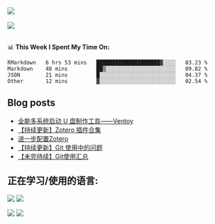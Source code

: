 <!--
### Hi there 👋

**Direct-A/direct-a** is a ✨ _special_ ✨ repository because its `README.md` (this file) appears on your GitHub profile.

Here are some ideas to get you started:

- 🔭 I’m currently working on ...
- 🌱 I’m currently learning ...
- 👯 I’m looking to collaborate on ...
- 🤔 I’m looking for help with ...
- 💬 Ask me about ...
- 📫 How to reach me: ...
- 😄 Pronouns: ...
- ⚡ Fun fact: ...
-->

<a href="https://github.com/Direct-A/direct-a">
  <img align="center" src="https://github-readme-stats.vercel.app/api?username=direct-a&show_icons=true&theme=onedark" />
</a>
</br>
</br>
<a href="https://github.com/Direct-A/direct-a">
  <img align="center" src="https://github-readme-stats.vercel.app/api/top-langs/?username=direct-a&layout=compact&show_icons=true&theme=onedark" />
</a>
</br>
</br>


📊 **This Week I Spent My Time On:**
<!--START_SECTION:waka-->
```text
RMarkdown   6 hrs 53 mins   ████████████████████▓░░░░   83.23 % 
Markdown    48 mins         ██▒░░░░░░░░░░░░░░░░░░░░░░   09.82 % 
JSON        21 mins         █░░░░░░░░░░░░░░░░░░░░░░░░   04.37 % 
Other       12 mins         ▓░░░░░░░░░░░░░░░░░░░░░░░░   02.54 % 
```
<!--END_SECTION:waka-->

## Blog posts
<!-- BLOG-POST-LIST:START -->
- [全能多系统启动 U 盘制作工具——Ventoy](http://direct-a.github.io/2020/07/14/Ventoy-useage/)
- [【持续更新】Zotero 插件合集](http://direct-a.github.io/2020/07/10/Zotero-plugins/)
- [进一步配置Zotero](http://direct-a.github.io/2020/06/16/Zotero%E7%9A%84%E8%BF%9B%E4%B8%80%E6%AD%A5%E8%AE%BE%E7%BD%AE/)
- [【持续更新】Git 使用中的问题](http://direct-a.github.io/2020/06/16/git%E4%BD%BF%E7%94%A8%E4%B8%AD%E7%9A%84%E9%97%AE%E9%A2%98/)
- [【未完待续】Git使用汇总](http://direct-a.github.io/2020/06/16/git%E4%BD%BF%E7%94%A8%E6%B1%87%E6%80%BB/)
<!-- BLOG-POST-LIST:END -->

## 正在学习/使用的语言:
![](https://img.shields.io/badge/-Python-blue?style=flat&logo=Python&logoColor=fff)
![](https://img.shields.io/badge/-R-blue?style=flat&logo=R&logoColor=fff)

![](https://img.shields.io/badge/-Rust-darkgreen?style=flat&logo=Rust&logoColor=fff)
![](https://img.shields.io/badge/-Perl-darkgreen?style=flat&logo=Perl&logoColor=fff)
